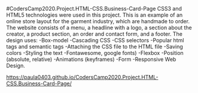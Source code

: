 #CodersCamp2020.Project.HTML-CSS.Business-Card-Page
CSS3 and HTML5 technologies were used in this project.
This is an example of an online store layout for the garment industry, which are handmade to order.
The website consists of a menu, a headline with a logo, a section about the creator, a product section, an order and contact form, and a footer.
The design uses:
-Box-model
-Cascading CSS
-CSS selectors
-Popular html tags and semantic tags
-Attaching the CSS file to the HTML file 
-Saving colors
-Styling the text
-Fontawesome, google fonts)
-Flexbox 
-Position (absolute, relative)
-Animations (keyframes)
-Form 
-Responsive Web Design.

https://paula0403.github.io/CodersCamp2020.Project.HTML-CSS.Business-Card-Page/
